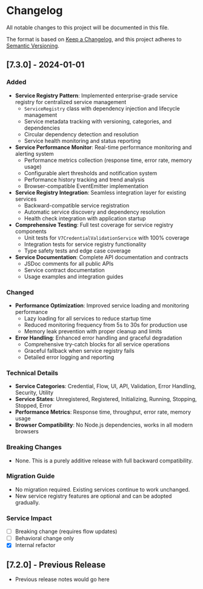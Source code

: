 # Changelog

All notable changes to this project will be documented in this file.

The format is based on [Keep a Changelog](https://keepachangelog.com/en/1.0.0/),
and this project adheres to [Semantic Versioning](https://semver.org/spec/v2.0.0.html).

## [7.3.0] - 2024-01-01

### Added
- **Service Registry Pattern**: Implemented enterprise-grade service registry for centralized service management
  - `ServiceRegistry` class with dependency injection and lifecycle management
  - Service metadata tracking with versioning, categories, and dependencies
  - Circular dependency detection and resolution
  - Service health monitoring and status reporting
- **Service Performance Monitor**: Real-time performance monitoring and alerting system
  - Performance metrics collection (response time, error rate, memory usage)
  - Configurable alert thresholds and notification system
  - Performance history tracking and trend analysis
  - Browser-compatible EventEmitter implementation
- **Service Registry Integration**: Seamless integration layer for existing services
  - Backward-compatible service registration
  - Automatic service discovery and dependency resolution
  - Health check integration with application startup
- **Comprehensive Testing**: Full test coverage for service registry components
  - Unit tests for `V7CredentialValidationService` with 100% coverage
  - Integration tests for service registry functionality
  - Type safety tests and edge case coverage
- **Service Documentation**: Complete API documentation and contracts
  - JSDoc comments for all public APIs
  - Service contract documentation
  - Usage examples and integration guides

### Changed
- **Performance Optimization**: Improved service loading and monitoring performance
  - Lazy loading for all services to reduce startup time
  - Reduced monitoring frequency from 5s to 30s for production use
  - Memory leak prevention with proper cleanup and limits
- **Error Handling**: Enhanced error handling and graceful degradation
  - Comprehensive try-catch blocks for all service operations
  - Graceful fallback when service registry fails
  - Detailed error logging and reporting

### Technical Details
- **Service Categories**: Credential, Flow, UI, API, Validation, Error Handling, Security, Utility
- **Service States**: Unregistered, Registered, Initializing, Running, Stopping, Stopped, Error
- **Performance Metrics**: Response time, throughput, error rate, memory usage
- **Browser Compatibility**: No Node.js dependencies, works in all modern browsers

### Breaking Changes
- None. This is a purely additive release with full backward compatibility.

### Migration Guide
- No migration required. Existing services continue to work unchanged.
- New service registry features are optional and can be adopted gradually.

### Service Impact
- [ ] Breaking change (requires flow updates)
- [ ] Behavioral change only  
- [x] Internal refactor

## [7.2.0] - Previous Release
- Previous release notes would go here

